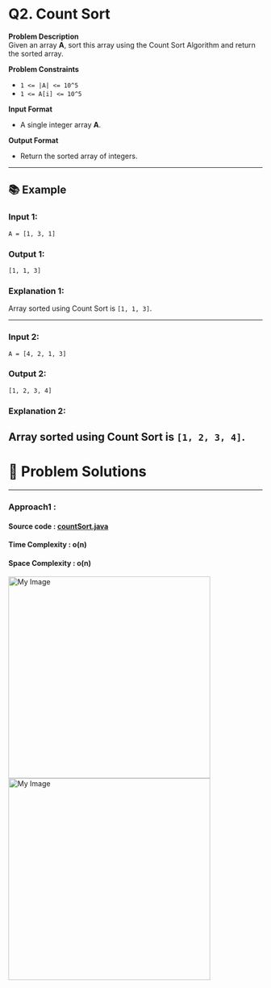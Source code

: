 # Q2. Count Sort

**Problem Description**  
Given an array **A**, sort this array using the Count Sort Algorithm and return the sorted array.

**Problem Constraints**
- `1 <= |A| <= 10^5`
- `1 <= A[i] <= 10^5`

**Input Format**
- A single integer array **A**.

**Output Format**
- Return the sorted array of integers.

---

## 📚 Example
### Input 1:
```plaintext
A = [1, 3, 1]
```
### Output 1:
```plaintext
[1, 1, 3]
```
### Explanation 1:
Array sorted using Count Sort is `[1, 1, 3]`.

---

### Input 2:
```plaintext
A = [4, 2, 1, 3]
```
### Output 2:
```plaintext
[1, 2, 3, 4]
```
### Explanation 2:
Array sorted using Count Sort is `[1, 2, 3, 4]`.
---


# 📝 Problem Solutions
---
### Approach1 :
#### Source code : [countSort.java](../../src/sortingOne/countSort/approachOne/countSort.java)
#### Time Complexity : o(n)
#### Space Complexity : o(n)

 <img src="../images/sortingOne/countSort/approachOne/step1.jpg" alt="My Image" width="400" /> 
 <img src="../images/sortingOne/countSort/approachOne/step2.jpg" alt="My Image" width="400" /> 
